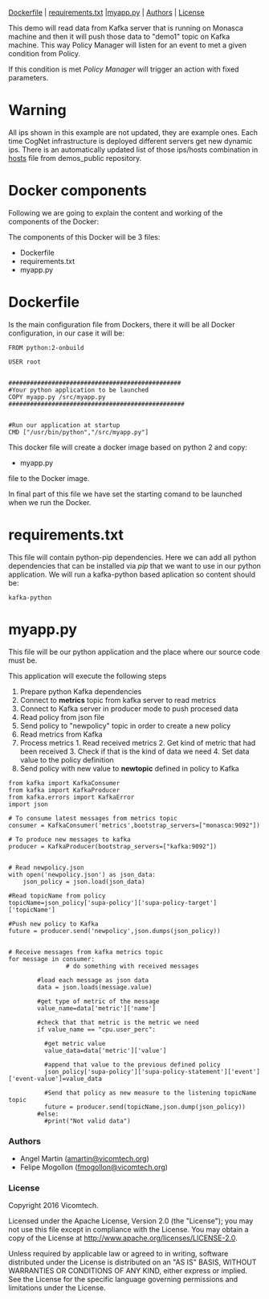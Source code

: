 [Dockerfile][] | [requirements.txt][] |[myapp.py][] | [Authors][] | [License][] 


This demo will read data from Kafka server that is running on Monasca machine and then it will push those data to "demo1" topic on Kafka machine. This way Policy Manager will listen for an event to met a given condition from Policy.

If this condition is met *Policy Manager* will trigger an action with fixed parameters.

# Warning

All ips shown in this example are not updated, they are example ones.
Each time CogNet infrastructure is deployed different servers get new dynamic ips. There is an automatically updated list of those ips/hosts combination in [hosts](https://github.com/CogNet-5GPPP/demos_public/blob/master/hosts) file from demos_public repository.

# Docker components
Following we are going to explain the content and working of the components of the Docker:

The components of this Docker will be 3 files:

  * Dockerfile
  * requirements.txt
  * myapp.py

# Dockerfile

Is the main configuration file from Dockers, there it will be all Docker configuration, in our case it will be:
    
```  
FROM python:2-onbuild
    
USER root
    
    
################################################
#Your python application to be launched
COPY myapp.py /src/myapp.py
#################################################
    
    
#Run our application at startup
CMD ["/usr/bin/python","/src/myapp.py"]
```    

This docker file will create a docker image based on python 2 and copy:

  * myapp.py


file to the Docker image.

In final part of this file we have set the starting comand to be launched when we run the Docker.

# requirements.txt

This file will contain python-pip dependencies. Here we can add all python dependencies that can be installed via *pip* that we want to use in our python application. We will run a kafka-python based aplication so content should be:
    
```
kafka-python
```    

# myapp.py

This file will be our python application and the place where our source code must be.

This application will execute the following steps

  1. Prepare python Kafka dependencies
  2. Connect to **metrics** topic from kafka server to read metrics
  3. Connect to Kafka server in producer mode to push procesed data
  4. Read policy from json file
  6. Send policy to "newpolicy" topic in order to create a new policy
  5. Read metrics from Kafka
  6. Process metrics
    1. Read received metrics
    2. Get kind of metric that had been received
    3. Check if that is the kind of data we need
    4. Set data value to the policy definition
  7. Send policy with new value to **newtopic** defined in policy to Kafka

```
from kafka import KafkaConsumer
from kafka import KafkaProducer
from kafka.errors import KafkaError
import json

# To consume latest messages from metrics topic
consumer = KafkaConsumer('metrics',bootstrap_servers=["monasca:9092"])

# To produce new messages to kafka
producer = KafkaProducer(bootstrap_servers=["kafka:9092"])


# Read newpolicy.json
with open('newpolicy.json') as json_data:
    json_policy = json.load(json_data)

#Read topicName from policy
topicName=json_policy['supa-policy']['supa-policy-target']['topicName']

#Push new policy to Kafka
future = producer.send('newpolicy',json.dumps(json_policy))


# Receive messages from kafka metrics topic
for message in consumer:
                # do something with received messages

        #load each message as json data
        data = json.loads(message.value)

        #get type of metric of the message
        value_name=data['metric']['name']

        #check that that metric is the metric we need
        if value_name == "cpu.user_perc":

          #get metric value
          value_data=data['metric']['value']

          #append that value to the previous defined policy
          json_policy['supa-policy']['supa-policy-statement']['event']['event-value']=value_data

          #Send that policy as new measure to the listening topicName topic
          future = producer.send(topicName,json.dump(json_policy))
        #else:
          #print("Not valid data")
```    

### Authors


- Angel Martin (amartin@vicomtech.org)
- Felipe Mogollon (fmogollon@vicomtech.org)

### License


Copyright 2016 Vicomtech.

Licensed under the Apache License, Version 2.0 (the "License"); you may not use this file except in compliance with the License. You may obtain a copy of the License at http://www.apache.org/licenses/LICENSE-2.0.

Unless required by applicable law or agreed to in writing, software distributed under the License is distributed on an "AS IS" BASIS, WITHOUT WARRANTIES OR CONDITIONS OF ANY KIND, either express or implied. See the License for the specific language governing permissions and limitations under the License.

[Dockerfile]: #dockerfile
[requirements.txt]: #requirementstxt
[myapp.py]: #myapppy
[start.sh]: #startsh
[Authors]: #authors
[License]: #license
  
